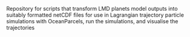 Repository for scripts that transform LMD planets model outputs into suitably formatted netCDF files for use in Lagrangian trajectory particle simulations with OceanParcels, run the simulations, and visualise the trajectories
